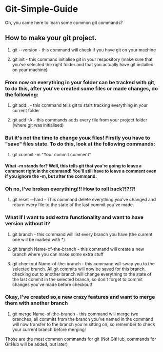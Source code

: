 # Git-Simple-Guide

Oh, you came here to learn some common git commands?

## How to make your git project.

1. git --version - this command will check if you have git on your machine

2. git init - this command initialise git in your respository (make sure that you've selected the right folder and that you actually have git installed on your machine)

### From now on everything in your folder can be tracked with git, to do this, after you've created some files or made changes, do the following:

1. git add . - this command tells git to start tracking everything in your current folder

2. git add -A - this commands adds every file from your project folder (where git was initialised)

### But it's not the time to change youк files! Firstly you have to "save" files state. To do this, look at the following commands:

1. git commit -m "Your commit comment"

#### What -m stands for? Well, this tells git that you're going to leave a comment right in the command! You'll still have to leave a comment even if you ignore the -m, but after the command.

### Oh no, I've broken everything!!! How to roll back?!?!?!

1. git reset --hard - This command delete everything you've changed and return every file to the state of the last commit you've made.
 
 ### What if I want to add extra functionality and want to have version without it?
 
 1. git branch - this command will list every branch you have (the current one will be marked with *)
 
 2. git branch Name-of-the-branch - this command will create a new branch where you can make some extra stuff
 
 3. git checkout Name-of-the-branch - this command will swap you to the selected branch. All git commits will now be saved for this branch, checking out to another branch will change everything to the state of the last commit in the selected branch, so don't forget to commit changes you've made before checkout!
 
 ### Okay, I've created so,e new crazy features and want to merge them with another branch
 
 1. git merge Name-of-the-branch - this command will merge two branches, all commits from the branch you've named in the command will now transfer to the branch you're sitting on, so remember to check your current branch before merging!

Those are the most common commands for git (Not GitHub, commands for GitHub will be added, but later)
